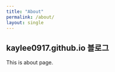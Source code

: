 ```yaml
---
title: "About"
permalink: /about/
layout: single
---
```


## kaylee0917.github.io 블로그

This is about page.
